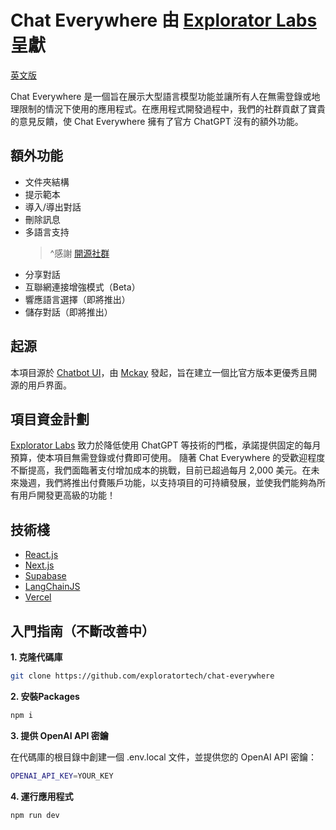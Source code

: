# Chat Everywhere 由 [Explorator Labs](https://exploratorlabs.com) 呈獻

[英文版](https://intro.chateverywhere.app)

Chat Everywhere 是一個旨在展示大型語言模型功能並讓所有人在無需登錄或地理限制的情況下使用的應用程式。在應用程式開發過程中，我們的社群貢獻了寶貴的意見反饋，使 Chat Everywhere 擁有了官方 ChatGPT 沒有的額外功能。

## 額外功能

- 文件夾結構
- 提示範本
- 導入/導出對話
- 刪除訊息
- 多語言支持
  > ^感謝 [開源社群](https://github.com/mckaywrigley/chatbot-ui)
- 分享對話
- 互聯網連接增強模式（Beta）
- 響應語言選擇（即將推出）
- 儲存對話（即將推出）

## 起源

本項目源於 [Chatbot UI](https://github.com/mckaywrigley/chatbot-ui)，由 [Mckay](https://twitter.com/mckaywrigley) 發起，旨在建立一個比官方版本更優秀且開源的用戶界面。

## 項目資金計劃

[Explorator Labs](https://exploratorlabs.com) 致力於降低使用 ChatGPT 等技術的門檻，承諾提供固定的每月預算，使本項目無需登錄或付費即可使用。
隨著 Chat Everywhere 的受歡迎程度不斷提高，我們面臨著支付增加成本的挑戰，目前已超過每月 2,000 美元。在未來幾週，我們將推出付費賬戶功能，以支持項目的可持續發展，並使我們能夠為所有用戶開發更高級的功能！

## 技術棧

- [React.js](https://react.dev/)
- [Next.js](https://nextjs.org/)
- [Supabase](https://supabase.com/)
- [LangChainJS](https://js.langchain.com)
- [Vercel](https://vercel.com/)

## 入門指南（不斷改善中）

**1. 克隆代碼庫**

```bash
git clone https://github.com/exploratortech/chat-everywhere
```

**2. 安裝Packages**

```bash
npm i
```

**3. 提供 OpenAI API 密鑰**

在代碼庫的根目錄中創建一個 .env.local 文件，並提供您的 OpenAI API 密鑰：

```bash
OPENAI_API_KEY=YOUR_KEY
```

**4. 運行應用程式**

```bash
npm run dev
```
